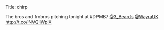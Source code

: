 Title: chirp

The bros and frobros pitching tonight at #DPMB7 <a href="http://twitter.com/3_Beards">@3_Beards</a> <a href="http://twitter.com/WayraUK">@WayraUK</a> <a href="http://t.co/iNVQliWpiX">http://t.co/iNVQliWpiX</a>
